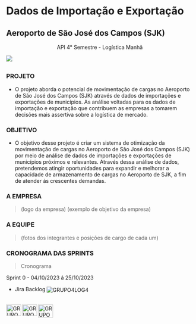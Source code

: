 # Dados de Importação e Exportação 
## Aeroporto de São José dos Campos (SJK)
<p align="center">
API 4° Semestre - Logística Manhã
</p>

<p align="center>  

  <img src="http://fatecsjc-prd.azurewebsites.net/static/media/logo.b8e0d5a7.png">
<img src="http://fatecsjc-prd.azurewebsites.net/static/media/cps.51739082.png">
  
</p>

##

### PROJETO
- O projeto aborda o potencial de movimentação de cargas no Aeroporto de São José dos Campos (SJK) através de dados de importações e exportações de municípios. As análise voltadas para os dados de importação e exportação que contribuem as empresas a tomarem decisões mais assertiva sobre a logística de mercado.
### OBJETIVO
- O objetivo desse projeto é criar um sistema de otimização da movimentação de cargas no Aeroporto de São José dos Campos (SJK) por meio de análise de dados de importações e exportações de municípios próximos e relevantes. Através dessa análise de dados, pretendemos atingir oportunidades para expandir e melhorar a capacidade de armazenamento de cargas no Aeroporto de SJK, a fim de atender ás crescentes demandas.
### A EMPRESA
> (logo da empresa)
> (exemplo de objetivo da empresa)
### A EQUIPE
> (fotos dos integrantes e posições de cargo de cada um)
### CRONOGRAMA DAS SPRINTS
> Cronograma

Sprint 0 - 04/10/2023 á 25/10/2023
- Jira Backlog
  <img align="center" alt="GRUPO4LOG4" src="https://cdn.discordapp.com/attachments/1024726813685067976/1158374408608546907/image.png">
</div>
 
<div>    
  <div style="display: inline_block"><br>
  <img align="left" alt="GRUPO4LOG4-JIRA" height="30" width="40" src="https://cdn.jsdelivr.net/gh/devicons/devicon/icons/jira/jira-original.svg">
  <img align="left" alt="GRUPO4LOG4-JIRA" height="30" width="40" src="https://cdn.jsdelivr.net/gh/devicons/devicon/icons/git/git-original.svg">
  <img align="left" alt="GRUPO4LOG4-JIRA" height="35" width="40" src="https://cdn.discordapp.com/attachments/1024726499418460233/1154749487424749658/PowerBI-Icon-Transparent-768x761.png">
    
  </div>
